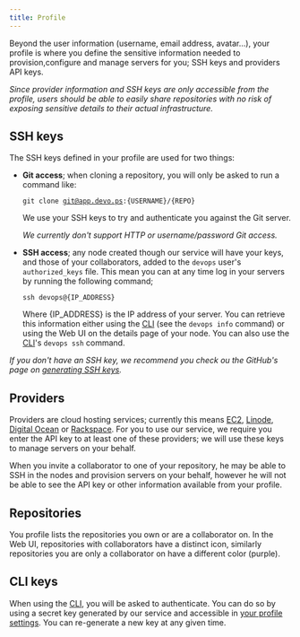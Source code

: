 ```yaml
---
title: Profile
---
```


Beyond the user information (username, email address, avatar...), your profile is where you define the sensitive information needed to provision,configure and manage servers for you; SSH keys and providers API keys.

*Since provider information and SSH keys are only accessible from the profile, users should be able to easily share repositories with no risk of exposing sensitive details to their actual infrastructure.*

## SSH keys

The SSH keys defined in your profile are used for two things:

* **Git access**; when cloning a repository, you will only be asked to run a command like:

    <code class='terminal pre'>git clone git@app.devo.ps:{USERNAME}/{REPO}</code>

    We use your SSH keys to try and authenticate you against the Git server.

    *We currently don't support HTTP or username/password Git access.*

* **SSH access**; any node created though our service will have your keys, and those of your collaborators, added to the `devops` user's `authorized_keys` file. This mean you can at any time log in your servers by running the following command;

    <code class='terminal pre'>ssh devops@{IP_ADDRESS}</code>

    Where {IP_ADDRESS} is the IP address of your server. You can retrieve this information either using the [CLI](/manual/cli#usage) (see the `devops info` command) or using the Web UI on the details page of your node. You can also use the [CLI](/manual/cli#usage)'s `devops ssh` command.

*If you don't have an SSH key, we recommend you check ou the GitHub's page on [generating SSH keys](https://help.github.com/articles/generating-ssh-keys).*

## Providers

Providers are cloud hosting services; currently this means [EC2](/providers/ec2), [Linode](/providers/linode), [Digital Ocean](/providers/digitalocean) or [Rackspace](/providers/rackspace). For you to use our service, we require you enter the API key to at least one of these providers; we will use these keys to manage servers on your behalf.

When you invite a collaborator to one of your repository, he may be able to SSH in the nodes and provision servers on your behalf, however he will not be able to see the API key or other information available from your profile.

## Repositories

You profile lists the repositories you own or are a collaborator on. In the Web UI, repositories with collaborators have a distinct icon, similarly repositories you are only a collaborator on have a different color (purple).

## CLI keys

When using the [CLI](/manual/cli), you will be asked to authenticate. You can do so by using a secret key generated by our service and accessible in [your profile settings](https://app.devo.ps/#/user/settings). You can re-generate a new key at any given time.
